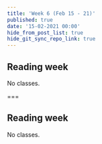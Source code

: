 ```yaml
---
title: 'Week 6 (Feb 15 - 21)'
published: true
date: '15-02-2021 00:00'
hide_from_post_list: true
hide_git_sync_repo_link: true
---
```


## Reading week
No classes.

===

## Reading week
No classes.

